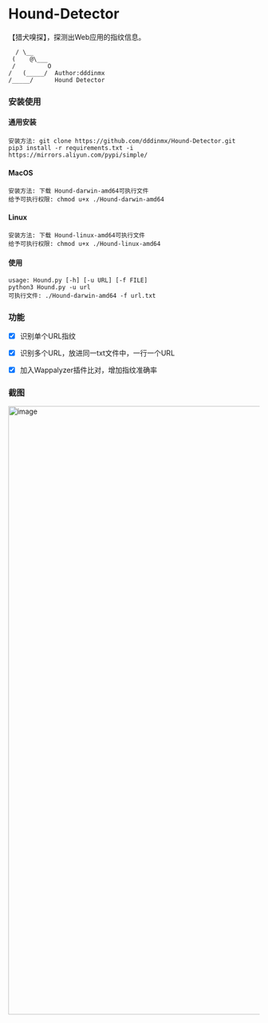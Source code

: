 # Hound-Detector
【猎犬嗅探】，探测出Web应用的指纹信息。  

      / \__
     (    @\___
     /         O
    /   (_____/  Author:dddinmx
    /_____/      Hound Detector  

### 安装使用  
#### 通用安装
``安装方法: git clone https://github.com/dddinmx/Hound-Detector.git``  
``pip3 install -r requirements.txt -i https://mirrors.aliyun.com/pypi/simple/``  
#### MacOS  
``安装方法: 下载 Hound-darwin-amd64可执行文件``  
``给予可执行权限: chmod u+x ./Hound-darwin-amd64``  
#### Linux
``安装方法: 下载 Hound-linux-amd64可执行文件``  
``给予可执行权限: chmod u+x ./Hound-linux-amd64``  

#### 使用
``usage: Hound.py [-h] [-u URL] [-f FILE]``  
``python3 Hound.py -u url``  
``可执行文件: ./Hound-darwin-amd64 -f url.txt``  

### 功能  
- [x] 识别单个URL指纹  
- [x] 识别多个URL，放进同一txt文件中，一行一个URL  
- [x] 加入Wappalyzer插件比对，增加指纹准确率  


### 截图  
<img width="1219" alt="image" src="https://github.com/dddinmx/Hound-Detector/assets/19663680/f5db0a6a-acdc-4b81-984b-1d1587af97dc">
